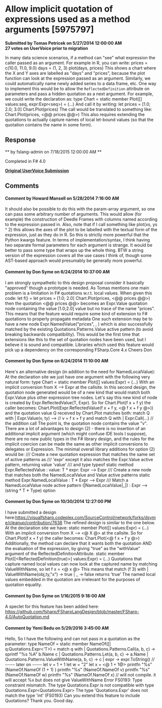 # Allow implicit quotation of expressions used as a method arguments [5975797] #

**Submitted by Tomas Petricek on 5/27/2014 12:00:00 AM**  
**27 votes on UserVoice prior to migration**  

In many data science scenarios, if a method can "see" what expression the caller passed as an argument. For example in R, you can write:
prices = c(10.0, 11.0, 9.0)
days = (1, 2, 3)
plot(days, prices)
This shows a chart where the X and Y axes are labelled as "days" and "prices", because the plot function can look at the expression passed as an argument. Similarly, we could automatically name newly added series to a data frame, etc.
One way to implement this would be to allow the `ReflectedDefinition` attribute on parameters and pass a hidden quotation as a next argument. For example, we could write the declaration as:
type Chart =
static member Plot([<ReflectedDefinition>] values:seq<float>, expr:Expr<seq<float>>) = (...)
And call it by writing:
let prices = [1.0; 2.0; 3.0]
Chart.Plot(prices)
The call would be translated to something like:
Chart.Plot(prices, <@@ prices @@>)
This also requires extending the quotations to actually capture names of local let-bound values (so that the quotation contains the name in some form).



## Response ##
** by fslang-admin on 7/18/2015 12:00:00 AM **

Completed in F# 4.0


**[Original UserVoice Submission](https://fslang.uservoice.com/forums/245727-f-language/suggestions/5975797)**


## Comments ##


#### Comment by Howard Mansell on 5/28/2014 7:16:00 AM ####
It should also be possible to do this with the param-array argument, so one can pass some arbitrary number of arguments. This would allow (for example) the construction of Deedle Frames with columns named according to the expression passed in.
Also, note that if I call something like plot(xs, ys ^ 2) this allows the axes of the plot to be labelled with the textual form of the expression, just as they do in R. So this is strictly more powerful that the Python kwargs feature.
In terms of implementation/syntax, I think having two separate formal parameters for each argument is strange. It would be better to pass some type that wraps up the whole thing.
BTW a string version of the expression covers all the use cases I think of, though some AST-based approach would presumably be generally more powerful.


#### Comment by Don Syme on 6/24/2014 10:37:00 AM ####
I am strongly sympathetic to this design proposal consider it basically "approved" though a prototype is needed.
As Tomas mentions one main problem is a limitation in F# quotations w.r.t. local values. When given this code:
let f() =
let prices = [1.0; 2.0]
Chart.Plot(prices, <@@ prices @@>)
then the quotation <@@ prices @@> becomes an Expr.Value quotation node containing the value [1.0;2.0] value but no trace of the name "prices". This means that the feature would require some kind of extension to F# quotations to properly propagate metadata
One such extension may be to have a new node Expr.NamedValue("prices", <value>, <type>) which is also successfully matched by the existing Quotations.Patterns.Value active pattern (to avoid breaking backwards compatibility). This would be the first time that extensions like this to the set of quotation nodes have been used, but I believe it is sound and compatible.
Libraries which used this feature would pick up a dependency on the corresponding FSharp.Core 4.x
Cheers
Don


#### Comment by Don Syme on 6/24/2014 11:10:00 AM ####
Here's an alternative design (in addition to the need for NamedLocalValue):
At the declaration site we just have one argument with the following very natural form:
type Chart =
static member Plot([<ReflectedDefinition>] values:Expr<X>) = (...)
With an implicit conversion from X --> Expr<X> at the callsite. In this second design, the quotation node generated would be of a new kind that would match both Expr.Value plus other expression tree nodes. Let's say this new kind of node is created by Expr.ReflectedValue(T, Expr).
So for
Chart.Plot(f x + f y)
the caller becomes:
Chart.Plot(Expr.ReflectedValue(f x + f y, <@ f x + f y @>))
and the quotation value Q received by Chart.Plot matches both:
match Q with
| Expr.Value(v, ty) --> // v = f x + f y
and
match Q with
| Expr.Call(...) // the addition call
The point is, the quotation node contains the value "v".
There are a lot of advantages to design (2) - there is no insertion of an additional implicit argument (which might confuse IDE tools I suppose), there are no new public types in the F# library design, and the rules for the implicit coercion can be made the same as other implicit conversions to delegates or Expression<T>.
The minimal overall library additions for option (2) would be:
/// Create a new quotation expression that matches the same set of active patterns as
/// 'expr' except it also matches the Expr.Value active pattern, returning value 'value'
/// and type typeof<T>
static method Expr.ReflectedValue : value: T * expr: Expr<T> --> Expr<T>
/// Create a new node that matches both the NamedLocalValue and Value active patterns
static method Expr.NamedLocalValue : T * Expr --> Expr
/// Match a NamedLocalValue node
active pattern (|NamedLocalValue|_|) : Expr<T> --> (string * T * Type) option


#### Comment by Don Syme on 10/30/2014 12:27:00 PM ####
I have submitted a design here:https://visualfsharp.codeplex.com/SourceControl/network/forks/dsyme/cleanup/contribution/7638
The refined design is similar to the one below. At the declaration site we have:
static member Plot([<ReflectedDefinition>] values:Expr<X>) = (...)
With an implicit conversion from X --> <@ X @> at the callsite. So for
Chart.Plot(f x + f y)
the caller becomes:
Chart.Plot(<@ f x + f y @>)
Additionally, the method can declare that it wants both the quotation AND the evaluation of the expression, by giving "true" as the "withValue" argument of the ReflectedDefinitionAttribute.
static member Plot([<ReflectedDefinition(true)>] values:Expr<X>) = (...)
Quotations that capture named local values can now look at the captured name by matching ValueWithName, so
let f x = <@ x @>
This means that
match (f 3) with
| ValueWithName(obj,ty,"x") -> true
| _ -> false
returns 'true'
The named local values embedded in the quotation are irrelevant for the purposes of quotation equality.


#### Comment by Don Syme on 1/16/2015 9:18:00 AM ####
A speclet for this feature has been added here: https://github.com/fsharp/FSharpLangDesign/blob/master/FSharp-4.0/AutoQuotation.md


#### Comment by Yemi Bedu on 5/29/2016 3:45:00 AM ####
Hello,
So I have the following and can not pass in a quotation as the parameter:
type NameOf =
static member NameOf([<ReflectedDefinition>] q:Quotations.Expr<'T>) =
match q with
| Quotations.Patterns.Call(a, b, c) -> sprintf "%s %A" b.Name c
| Quotations.Patterns.Let(a, b, c) -> a.Name
| Quotations.Patterns.ValueWithName(a, b, c) -> c
| expr -> expr.ToString()
// ----- later on -----
let v = 1 + 1
let w = "2"
let x = <@ 1 + 1@>
printfn "%s" (NameOf.NameOf (1 + 1) )
printfn "%s" (NameOf.NameOf v)
printfn "%s" (NameOf.NameOf w)
printfn "%s" (NameOf.NameOf x) // will not compile. it will accept %x but does not give ValueWithName
Error FS0193: Type constraint mismatch. The type
Quotations.Expr<int>
is not compatible with type
Quotations.Expr<Quotations.Expr<int>>
The type 'Quotations.Expr<int>' does not match the type 'int' (FS0193)
Can you extend this feature to include Quotations? Thank you. Good day.

